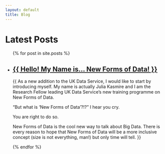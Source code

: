 ```yaml
---
layout: default
title: Blog
---
```


<h1>Latest Posts</h1>

<ul>
  {% for post in site.posts %}
    <li>
      <h2><a href="{{ http://blog.ukdataservice.ac.uk/new-forms-of-data/ }}">{{ Hello! My Name is… New Forms of Data! }}</a></h2>
      {{ As a new addition to the UK Data Service, I would like to start by introducing myself. My name is actually Julia Kasmire and I am the Research Fellow leading UK Data Service’s new training programme on New Forms of Data.

“But what is ‘New Forms of Data’?!?” I hear you cry.

You are right to do so.

New Forms of Data is the cool new way to talk about Big Data. There is every reason to hope that New Forms of Data will be a more inclusive concept (size is not everything, man!) but only time will tell. }}
    </li>
  {% endfor %}
</ul>
